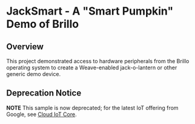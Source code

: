 # JackSmart - A "Smart Pumpkin" Demo of Brillo #

## Overview ##

This project demonstrated access to hardware peripherals from the Brillo
operating system to create a Weave-enabled jack-o-lantern or other generic
demo device.

## Deprecation Notice ##
**NOTE** This sample is now deprecated; for the latest IoT offering from Google,
see [Cloud IoT Core](https://cloud.google.com/iot/docs).
